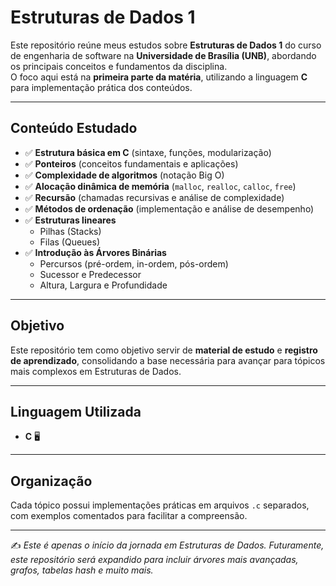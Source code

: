 #  Estruturas de Dados 1

Este repositório reúne meus estudos sobre **Estruturas de Dados 1** do curso de engenharia de software na **Universidade de Brasília (UNB)**, abordando os principais conceitos e fundamentos da disciplina.  
O foco aqui está na **primeira parte da matéria**, utilizando a linguagem **C** para implementação prática dos conteúdos.

---

##  Conteúdo Estudado

- ✅ **Estrutura básica em C** (sintaxe, funções, modularização)  
- ✅ **Ponteiros** (conceitos fundamentais e aplicações)
- ✅ **Complexidade de algoritmos** (notação Big O)
- ✅ **Alocação dinâmica de memória** (`malloc`, `realloc`, `calloc`, `free`)  
- ✅ **Recursão** (chamadas recursivas e análise de complexidade)  
- ✅ **Métodos de ordenação** (implementação e análise de desempenho)  
- ✅ **Estruturas lineares**  
  - Pilhas (Stacks)  
  - Filas (Queues)  
- ✅ **Introdução às Árvores Binárias**  
  - Percursos (pré-ordem, in-ordem, pós-ordem)  
  - Sucessor e Predecessor  
  - Altura, Largura e Profundidade  

---

##  Objetivo

Este repositório tem como objetivo servir de **material de estudo** e **registro de aprendizado**, consolidando a base necessária para avançar para tópicos mais complexos em Estruturas de Dados.

---

##  Linguagem Utilizada

- **C** 🖥️  

---

##  Organização

Cada tópico possui implementações práticas em arquivos `.c` separados, com exemplos comentados para facilitar a compreensão.

---

✍️ *Este é apenas o início da jornada em Estruturas de Dados. Futuramente, este repositório será expandido para incluir árvores mais avançadas, grafos, tabelas hash e muito mais.*
